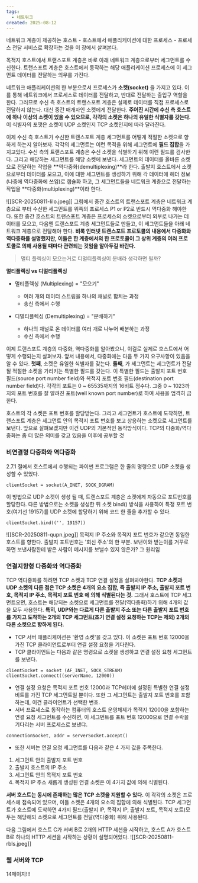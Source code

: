 ```yaml
---
tags:
  - 네트워크
created: 2025-08-12
---
```


네트워크 계층이 제공하는 호스트 - 호스트에서 애플리케이션에 대한 프로세스 - 프로세스 전달 서비스로 확장하는 것을 이 장에서 살펴본다.

목적지 호스트에서 트랜스포트 계층은 바로 아래 네트워크 계층으로부터 세그먼트를 수신한다. 트랜스포트 계층은 호스트에서 동작하는 해당 애플리케이션 프로세스에 이 세그먼트 데이터를 전달하는 의무를 가진다.

네트워크 애플리케이션의 한 부분으로서 프로세스가 **소켓(socket)** 을 가지고 있다. 이를 통해 네트워크에서 프로세스로 데이터를 전달하고, 반대로 전달하는 출입구 역할을 한다. 그러므로 수신 측 호스트의 트랜스포트 계층은 실제로 데이터를 직접 프로세스로 전달하지 않는다. 대신 중간 매개자인 소켓에게 전달한다. **주어진 시간에 수신 측 호스트에 하나 이상의 소켓이 있을 수 있으므로, 각각의 소켓은 하나의 유일한 식별자를 갖는다.** 이 식별자의 포맷은 소켓이 UDP 소켓인지 TCP 소켓인지에 따라 달라진다.

이제 수신 측 호스트가 수신한 트랜스포트 계층 세그먼트를 어떻게 적절한 소켓으로 향하게 하는지 알아보자. 각각의 세그먼트는 이런 목적을 위해 세그먼트에 **필드 집합**을 가지고있다. 수신 측의 트랜스포트 계층은 수신 소켓을 식별하기 위해 이런 필드를 검사한다. 그리고 해당하는 세그먼트를 해당 소켓에 보낸다. 세그먼트의 데이터를 올바른 소켓으로 전달하는 작업을 **역다중화(demultiplexing)**라 한다. 출발지 호스트에서 소켓으로부터 데이터를 모으고, 이에 대한 세그먼트를 생성하기 위해 각 데이터에 헤더 정보(나중에 역다중화에 쓰임)로 캡슐화 하고, 그 세그먼트들을 네트워크 계층으로 전달하는 작업을 **다중화(multiplexing)**이라 한다.

![[SCR-20250811-lilo.jpeg]]
그림에서  중간 호스트의 트랜스포트 계층은 네트워크 계층으로 부터 수신한 세그먼트를 위쪽의 프로세스 P1 or P2로 반드시 역다중화 해야한다. 또한 중간 호스트의 트랜스포트 계층은 프로세스의 소켓으로부터 외부로 나가는 데이터를 모으고, 다음엔 트랜스포트 계층 세그먼트들로 만들고, 이 세그먼트들을 아래 네트워크 계층으로 전달해야 한다. **비록 인터넷 트랜스포트 프로토콜의 내용에서 다중화와 역다중화를 설명했지만, 이들은 한 계층에서의 한 프로토콜이 그 상위 계층의 여러 프로토콜로 의해 사용될 때마다 관련되는 것임을 알아두길 바란다.**

> 멀티 플렉싱이 모으는거로 디멀티플렉싱이 분배라 생각하면 될까?

**멀티플렉싱 vs 디멀티플렉싱**

- 멀티플렉싱 (Multiplexing) = "모으기"
	- 여러 개의 데이터 스트림을 하나의 채널로 합치는 과정
	- 송신 측에서 수행

- 디멀티플렉싱 (Demultiplexing) = "분배하기"
	- 하나의 채널로 온 데이터를 여러 개로 나누어 배분하는 과정
	- 수신 측에서 수행

이제 트랜스포트 계층의 다중화, 역다중화를 알아봤으니, 이걸로 실제로 호스트에서 어떻게 수행되는지 살펴보자. 앞서 내용에서, 다중화에는 다음 두 가지 요구사항이 있음을 알 수 있다. **첫째**, 소켓은 유일한 식별자를 갖는다. **둘째**, 가 세그먼트는 세그먼트가 전달될 적절한 소켓을 가리키는 특별한 필드를 갖는다. 이 특별한 필드는 출발지 포트 번호 필드(source port number field)와 복적지 포트 번호 필드(destination port number field)다. 각각의 포트는 0 ~ 65535까지의 16비트 정수다. 그중 0 ~ 1023까지의 포트 번호를 잘 알려진 포트(well known port number)로 하여 사용을 엄격히 금한다.

호스트의 각 소켓은 포트 번호를 할당받는다. 그리고 세그먼트가 호스트에 도착하면, 트랜스포트 계층은 세그먼트 안의 목적지 포트 번호를 보고 상응하는 소켓으로 세그먼트를 보낸다. 앞으로 살펴보겠지만 이건 UDP의 기본적인 동작방식이다. TCP의 다중화/역다중화는 좀 더 많은 의미를 갖고 있음을 이후에 공부할 것

### 비연결형 다중화와 역다중화
2.7.1 절에서 호스트에서 수행되는 파이썬 프로그램은 한 줄의 명령으로 UDP 소켓을 생성할 수 있었다.

`clientSocket = socket(A_INET, SOCK_DGRAM)`

이 방법으로 UDP 소켓이 생성 될 때, 트랜스포트 계층은 소켓에게 자동으로 포트번호를 할당한다. 다른 방법으로는 소켓을 생성한 뒤 소켓 bind() 방식을 사용하여 특정 포트 번호(여기선 19157)를 UDP 소켓에 할당하기 위해 코드 한 줄을 추가할 수 있다.

`clientSocket.bind(('', 19157))`


![[SCR-20250811-qupn.jpeg]]
목적지 IP 주소와 목적지 포트 번호가 같으면 동일한 호스트를 향한다. 출발지 포트번호는 '회신 주소'의 한 부분. 보낸이와 받는이를 거꾸로하면 보낸사람한테 받은 사람이 메시지를 보낼수 있지 않은가? 그 원리임

### 연결지향형 다중화와 역다중화
TCP 역다중화를 하려면 TCP 소켓과 TCP 연결 설정을 살펴봐야한다. **TCP 소켓과 UDP 소켓의 다른 점은 TCP 소켓은 4개의 요소 집합, 즉 출발지 IP 주소, 출발지 포트 번호, 목적지 IP 주소, 목적지 포트 번호 에 의해 식별된다는 것.** 그래서 호스트에 TCP 세그먼트오면, 호스트는 해당되는 소켓으로 세그먼트를 전달(역다중화)하기 위해 4개의 값을 모두 사용한다. **특히, UDP와는 다르게 다른 출발지 주소 또는 다른 출발지 포트 번호를 가지고 도착하는 2개의 TCP 세그먼트(초기 연결 설정 요청하는 TCP는 제외) 2개의 다른 소켓으로 향하게 된다.** 
- TCP 서버 애플리케이션은 '환영 소켓'을 갖고 있다. 이 소켓은 포트 번호 12000을 가진 TCP 클라이언트로부터 연결 설정 요청을 기다린다.
- TCP 클라이언트는 다음과 같은 명령으로 소켓을 생성하고 연결 설정 요청 세그먼트를 보낸다.
```
clientSocket = socket (AF_INET, SOCK_STREAM)
clientSocket.connect((serverName, 12000))
```
- 연결 설정 요청은 목적지 포트 번호 12000과 TCP헤더에 설정된 특별한 연결 설정 비트를 가진 TCP 세그먼트일 뿐이다. 또한 그 세그먼트는 출발지 포트 번호를 포함하는데, 이건 클라이언트가 선택한 번호.
- 서버 프로세스로 동작하는 컴퓨터의 호스트 운영체제가 목적지 12000을 포함하는 연결 요청 세그먼트를 수신하면, 이 세그먼트를 포트 번호 12000으로 연결 수락을 기다리는 서버 프로세스로 보낸댜.

`connectionSocket, addr = serverSocket.accept()`

- 또한 서버는 연결 요청 세그먼트를 다음과 같은 4 가지 값을 주목한다.
1. 세그먼트 안의 출발지 포트 번호
2. 출발지 호스트의 IP 주소
3. 세그먼트 안의 목적지 포트 번호
4. 목적지 IP 주소
새롭게 생성된 연결 소켓은 이 4가지 값에 의해 식별된다.

**서버 호스트는 동시에 존재하는 많은 TCP 소켓을 지원할 수 있다.** 이 각각의 소켓은 프로세스에 접속되어 있으머, 이들 소켓은 4개의 요소의 집합에 의해 식별된다. TCP 세그먼트가 호스트에 도착하면 4가지 필드(출발지 IP, 목적지 IP, 출발지 포트, 목적지 포트)모두는 해당해되 소켓으로 세그먼트를 전달(역다중화) 위해 사용된다.

다음 그림에서 호스트 C가 서버 B로 2개의 HTTP 세션을 시작하고, 호스트 A가 호스트 B로 하나의 HTTP 세션을 시작하는 상황이 설명되어있다.
![[SCR-20250811-rbls.jpeg]]
### 웹 서버와 TCP
14페이지!!!
